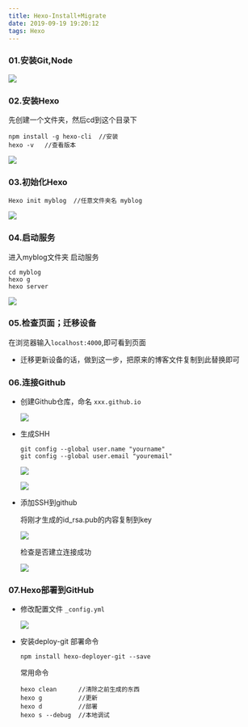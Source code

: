 ```yaml
---
title: Hexo-Install+Migrate
date: 2019-09-19 19:20:12
tags: Hexo
---
```


### 01.安装Git,Node

![](/images/Hexo-IM/01.png)

### 02.安装Hexo

先创建一个文件夹，然后cd到这个目录下

```
npm install -g hexo-cli  //安装
hexo -v   //查看版本
```
![](/images/Hexo-IM/02.png)
<!-- more -->
### 03.初始化Hexo

```
Hexo init myblog  //任意文件夹名 myblog
```
![](/images/Hexo-IM/03.png)


### 04.启动服务

进入myblog文件夹 启动服务

```
cd myblog
hexo g
hexo server
```
![](/images/Hexo-IM/04.png)


### 05.检查页面；迁移设备

在浏览器输入`localhost:4000`,即可看到页面

* 迁移更新设备的话，做到这一步，把原来的博客文件复制到此替换即可

### 06.连接Github

* 创建Github仓库，命名 `xxx.github.io`

    ![](/images/Hexo-IM/05.png)

* 生成SHH

    ```
    git config --global user.name "yourname"
    git config --global user.email "youremail"
    ```
    ![](/images/Hexo-IM/06.png)
    
    ![](/images/Hexo-IM/07.png)

* 添加SSH到github

    将刚才生成的id_rsa.pub的内容复制到key

    ![](/images/Hexo-IM/08.png)

    检查是否建立连接成功
    
    ![](/images/Hexo-IM/09.png)

### 07.Hexo部署到GitHub

* 修改配置文件 `_config.yml`

    ![](/images/Hexo-IM/10.png)

* 安装deploy-git 部署命令

    `npm install hexo-deployer-git --save`

    常用命令
    ```
    hexo clean      //清除之前生成的东西
    hexo g          //更新      
    hexo d          //部署
    hexo s --debug  //本地调试
    ```